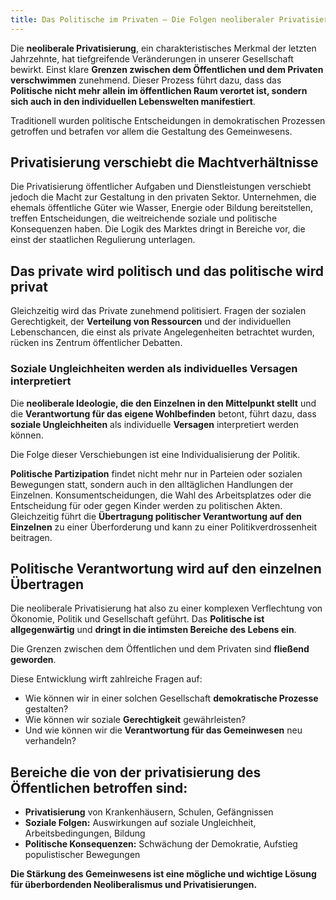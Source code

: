 ```yaml
---
title: Das Politische im Privaten – Die Folgen neoliberaler Privatisierung
---
```

Die **neoliberale Privatisierung**, ein charakteristisches Merkmal der letzten Jahrzehnte, hat tiefgreifende Veränderungen in unserer Gesellschaft bewirkt. Einst klare **Grenzen zwischen dem Öffentlichen und dem Privaten verschwimmen** zunehmend. Dieser Prozess führt dazu, dass das **Politische nicht mehr allein im öffentlichen Raum verortet ist, sondern sich auch in den individuellen Lebenswelten manifestiert**.

Traditionell wurden politische Entscheidungen in demokratischen Prozessen getroffen und betrafen vor allem die Gestaltung des Gemeinwesens. 

## Privatisierung verschiebt die Machtverhältnisse

Die Privatisierung öffentlicher Aufgaben und Dienstleistungen verschiebt jedoch die Macht zur Gestaltung in den privaten Sektor. Unternehmen, die ehemals öffentliche Güter wie Wasser, Energie oder Bildung bereitstellen, treffen Entscheidungen, die weitreichende soziale und politische Konsequenzen haben. Die Logik des Marktes dringt in Bereiche vor, die einst der staatlichen Regulierung unterlagen.

## Das private wird politisch und das politische wird privat

Gleichzeitig wird das Private zunehmend politisiert. Fragen der sozialen Gerechtigkeit, der **Verteilung von Ressourcen** und der individuellen Lebenschancen, die einst als private Angelegenheiten betrachtet wurden, rücken ins Zentrum öffentlicher Debatten. 

### Soziale Ungleichheiten werden als individuelles Versagen interpretiert

Die **neoliberale Ideologie, die den Einzelnen in den Mittelpunkt stellt** und die **Verantwortung für das eigene Wohlbefinden** betont, führt dazu, dass **soziale Ungleichheiten** als individuelle **Versagen** interpretiert werden können.

Die Folge dieser Verschiebungen ist eine Individualisierung der Politik. 

**Politische Partizipation** findet nicht mehr nur in Parteien oder sozialen Bewegungen statt, sondern auch in den alltäglichen Handlungen der Einzelnen. Konsumentscheidungen, die Wahl des Arbeitsplatzes oder die Entscheidung für oder gegen Kinder werden zu politischen Akten. Gleichzeitig führt die **Übertragung politischer Verantwortung auf den Einzelnen** zu einer Überforderung und kann zu einer Politikverdrossenheit beitragen.

## Politische Verantwortung wird auf den einzelnen Übertragen

Die neoliberale Privatisierung hat also zu einer komplexen Verflechtung von Ökonomie, Politik und Gesellschaft geführt. Das **Politische ist allgegenwärtig** und **dringt in die intimsten Bereiche des Lebens ein**. 

Die Grenzen zwischen dem Öffentlichen und dem Privaten sind **fließend geworden**. 

Diese Entwicklung wirft zahlreiche Fragen auf: 

* Wie können wir in einer solchen Gesellschaft **demokratische Prozesse** gestalten?   
* Wie können wir soziale **Gerechtigkeit** gewährleisten?   
* Und wie können wir die **Verantwortung für das Gemeinwesen** neu verhandeln?

## Bereiche die von der privatisierung des Öffentlichen betroffen sind:

* **Privatisierung** von Krankenhäusern, Schulen, Gefängnissen  
* **Soziale Folgen:** Auswirkungen auf soziale Ungleichheit, Arbeitsbedingungen, Bildung  
* **Politische Konsequenzen:** Schwächung der Demokratie, Aufstieg populistischer Bewegungen

**Die Stärkung des Gemeinwesens ist eine mögliche und wichtige Lösung für überbordenden Neoliberalismus und Privatisierungen.** 
